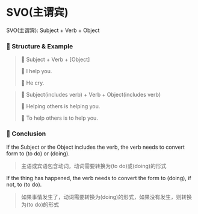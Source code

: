 # SVO(主谓宾)

SVO(主谓宾): Subject + Verb + Object

### 🚩 Structure & Example

> 🎈 Subject + Verb + [Object]
>
> 🌰 I help you.
>
> 🌰 He cry.

> 🎈 Subject(includes verb) + Verb + Object(includes verb)
>
> 🌰 Helping others is helping you.
>
> 🌰 To help others is to help you.

### 🚩 Conclusion

If the Subject or the Object includes the verb, the verb needs to convert form to (to do) or (doing).

> 主语或宾语包含动词，动词需要转换为(to do)或(doing)的形式

If the thing has happened, the verb needs to convert the form to (doing), if not, to (to do).

> 如果事情发生了，动词需要转换为(doing)的形式，如果没有发生，则转换为(to do)的形式
